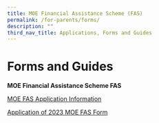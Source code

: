 ```yaml
---
title: MOE Financial Assistance Scheme (FAS)
permalink: /for-parents/forms/
description: ""
third_nav_title: Applications, Forms and Guides
---
```

# **Forms and Guides**


**MOE Financial Assistance Scheme FAS**

[MOE FAS Application Information](https://pasirrispri.moe.edu.sg/wp-content/uploads/2022/10/FAS-2023-Guidelines-for-School_edited.pdf)

[Application of 2023 MOE FAS Form](https://pasirrispri.moe.edu.sg/wp-content/uploads/2022/10/MOE-FAS_Form.pdf)